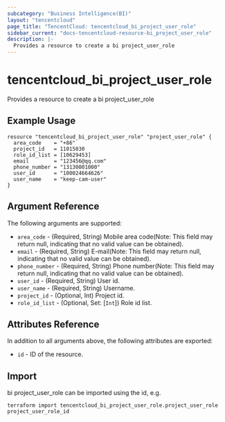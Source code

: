 ```yaml
---
subcategory: "Business Intelligence(BI)"
layout: "tencentcloud"
page_title: "TencentCloud: tencentcloud_bi_project_user_role"
sidebar_current: "docs-tencentcloud-resource-bi_project_user_role"
description: |-
  Provides a resource to create a bi project_user_role
---
```


# tencentcloud_bi_project_user_role

Provides a resource to create a bi project_user_role

## Example Usage

```hcl
resource "tencentcloud_bi_project_user_role" "project_user_role" {
  area_code    = "+86"
  project_id   = 11015030
  role_id_list = [10629453]
  email        = "123456@qq.com"
  phone_number = "13130001000"
  user_id      = "100024664626"
  user_name    = "keep-cam-user"
}
```

## Argument Reference

The following arguments are supported:

* `area_code` - (Required, String) Mobile area code(Note: This field may return null, indicating that no valid value can be obtained).
* `email` - (Required, String) E-mail(Note: This field may return null, indicating that no valid value can be obtained).
* `phone_number` - (Required, String) Phone number(Note: This field may return null, indicating that no valid value can be obtained).
* `user_id` - (Required, String) User id.
* `user_name` - (Required, String) Username.
* `project_id` - (Optional, Int) Project id.
* `role_id_list` - (Optional, Set: [`Int`]) Role id list.

## Attributes Reference

In addition to all arguments above, the following attributes are exported:

* `id` - ID of the resource.



## Import

bi project_user_role can be imported using the id, e.g.

```
terraform import tencentcloud_bi_project_user_role.project_user_role project_user_role_id
```

